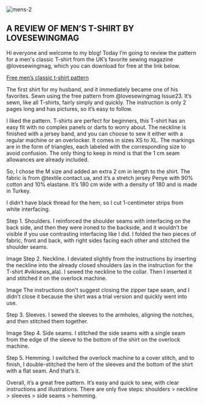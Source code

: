 ![mens-2](https://github.com/tustago/blog/assets/134865268/00a1f911-8810-4988-8ade-85469e883029)

## A REVIEW OF MEN’S T-SHIRT BY LOVESEWINGMAG



Hi everyone and welcome to my blog! Today I’m going to review the pattern for a men's classic T-shirt from the UK’s favorite sewing magazine @lovesewingmag, which you can download for free at the link below. 

[Free men’s classic t-shirt pattern](https://craftworld.com/cms/free-mens-classic-t-shirt-pattern-and-tutorial/)

The first shirt for my husband, and it immediately became one of his favorites. Sewn using the free pattern from @lovesewingmag Issue23. It’s sewn, like all T-shirts, fairly simply and quickly. The instruction is only 2 pages long and has pictures, so it’s easy to follow.

I liked the pattern. T-shirts are perfect for beginners, this T-shirt has an easy fit with no complex panels or darts to worry about. The neckline is finished with a jersey band, and you can choose to sew it either with a regular machine or an overlocker. It comes in sizes XS to XL. The markings are in the form of triangles, each labeled with the corresponding size to avoid confusion. The only thing to keep in mind is that the 1 cm seam allowances are already included.



So, I chose the M size and added an extra 2 cm in length to the shirt. The fabric is from @textile.contact.ua, and it’s a stretch jersey Penye with 90% cotton and 10% elastane. It’s 180 cm wide with a density of 180 and is made in Turkey.

I didn’t have black thread for the hem, so I cut 1-centimeter strips from white interfacing.

Step 1. Shoulders. I reinforced the shoulder seams with interfacing on the back side, and then they were ironed to the backside, and it wouldn’t be visible if you use contrasting interfacing like I did. I folded the two pieces of fabric, front and back, with right sides facing each other and stitched the shoulder seams.


Image
Step 2. Neckline. I deviated slightly from the instructions by inserting the neckline into the already closed shoulders (as in the instruction for the T-shirt #vikisews_ala). I sewed the neckline to the collar. Then I inserted it and stitched it on the overlock machine.


Image
The instructions don’t suggest closing the zipper tape seam, and I didn’t close it because the shirt was a trial version and quickly went into use.

Step 3. Sleeves. I sewed the sleeves to the armholes, aligning the notches, and then stitched them together.


Image
Step 4. Side seams. I stitched the side seams with a single seam from the edge of the sleeve to the bottom of the shirt on the overlock machine.

Step 5. Hemming. I switched the overlock machine to a cover stitch, and to finish, I double-stitched the hem of the sleeves and the bottom of the shirt with a flat seam. And that’s it.

Overall, it’s a great free pattern. It’s easy and quick to sew, with clear instructions and illustrations. There are only five steps: shoulders > neckline > sleeves > side seams > hemming.

